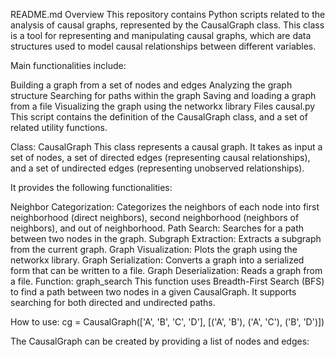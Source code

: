 README.md
Overview
This repository contains Python scripts related to the analysis of causal graphs, represented by the CausalGraph class. This class is a tool for representing and manipulating causal graphs, which are data structures used to model causal relationships between different variables.

Main functionalities include:

Building a graph from a set of nodes and edges
Analyzing the graph structure
Searching for paths within the graph
Saving and loading a graph from a file
Visualizing the graph using the networkx library
Files
causal.py
This script contains the definition of the CausalGraph class, and a set of related utility functions.

Class: CausalGraph
This class represents a causal graph. It takes as input a set of nodes, a set of directed edges (representing causal relationships), and a set of undirected edges (representing unobserved relationships).

It provides the following functionalities:

Neighbor Categorization: Categorizes the neighbors of each node into first neighborhood (direct neighbors), second neighborhood (neighbors of neighbors), and out of neighborhood.
Path Search: Searches for a path between two nodes in the graph.
Subgraph Extraction: Extracts a subgraph from the current graph.
Graph Visualization: Plots the graph using the networkx library.
Graph Serialization: Converts a graph into a serialized form that can be written to a file.
Graph Deserialization: Reads a graph from a file.
Function: graph_search
This function uses Breadth-First Search (BFS) to find a path between two nodes in a given CausalGraph. It supports searching for both directed and undirected paths.

How to use:
cg = CausalGraph(['A', 'B', 'C', 'D'], [('A', 'B'), ('A', 'C'), ('B', 'D')])

The CausalGraph can be created by providing a list of nodes and edges:
